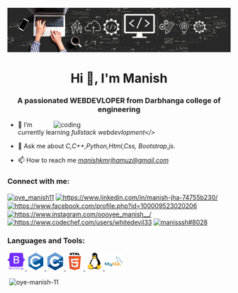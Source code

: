 ![logo](https://github.com/oye-manish-11/oye-manish-11/blob/main/Screenshot%202023-07-16%20234248.png)
<h1 align="center">Hi 👋, I'm Manish </h1>
<h3 align="center">A passionated WEBDEVLOPER  from Darbhanga college of engineering</h3>
<img align="right" alt="coding" width="400" src="https://user-images.githubusercontent.com/55389276/140866485-8fb1c876-9a8f-4d6a-98dc-08c4981eaf70.gif">

- 🌱 I’m currently learning *fullstack webdevlopment</>*

- 💬 Ask me about *C,C++,Python,Html,Css, Bootstrap,js.*

- 📫 How to reach me *manishkmrjhamuz@gmail.com*

<h3 align="left">Connect with me:</h3>
<p align="left">
<a href="https://twitter.com/oye_manish11" target="blank"><img align="center" src="https://raw.githubusercontent.com/rahuldkjain/github-profile-readme-generator/master/src/images/icons/Social/twitter.svg" alt="oye_manish11" height="30" width="40" /></a>
<a href="https://linkedin.com/in/https://www.linkedin.com/in/manish-jha-74755b230/" target="blank"><img align="center" src="https://raw.githubusercontent.com/rahuldkjain/github-profile-readme-generator/master/src/images/icons/Social/linked-in-alt.svg" alt="https://www.linkedin.com/in/manish-jha-74755b230/" height="30" width="40" /></a>
<a href="https://fb.com/https://www.facebook.com/profile.php?id=100009523020206" target="blank"><img align="center" src="https://raw.githubusercontent.com/rahuldkjain/github-profile-readme-generator/master/src/images/icons/Social/facebook.svg" alt="https://www.facebook.com/profile.php?id=100009523020206" height="30" width="40" /></a>
<a href="https://instagram.com/https://www.instagram.com/oooyee_manish__/" target="blank"><img align="center" src="https://raw.githubusercontent.com/rahuldkjain/github-profile-readme-generator/master/src/images/icons/Social/instagram.svg" alt="https://www.instagram.com/oooyee_manish__/" height="30" width="40" /></a>
<a href="https://www.codechef.com/users/https://www.codechef.com/users/whitedevil33" target="blank"><img align="center" src="https://cdn.jsdelivr.net/npm/simple-icons@3.1.0/icons/codechef.svg" alt="https://www.codechef.com/users/whitedevil33" height="30" width="40" /></a>
<a href="https://discord.gg/manisssh#8028" target="blank"><img align="center" src="https://raw.githubusercontent.com/rahuldkjain/github-profile-readme-generator/master/src/images/icons/Social/discord.svg" alt="manisssh#8028" height="30" width="40" /></a>
</p>

<h3 align="left">Languages and Tools:</h3>
<p align="left"> <a href="https://getbootstrap.com" target="_blank" rel="noreferrer"> <img src="https://raw.githubusercontent.com/devicons/devicon/master/icons/bootstrap/bootstrap-plain-wordmark.svg" alt="bootstrap" width="40" height="40"/> </a> <a href="https://www.cprogramming.com/" target="_blank" rel="noreferrer"> <img src="https://raw.githubusercontent.com/devicons/devicon/master/icons/c/c-original.svg" alt="c" width="40" height="40"/> </a> <a href="https://www.w3schools.com/cpp/" target="_blank" rel="noreferrer"> <img src="https://raw.githubusercontent.com/devicons/devicon/master/icons/cplusplus/cplusplus-original.svg" alt="cplusplus" width="40" height="40"/> </a> <a href="https://www.w3.org/html/" target="_blank" rel="noreferrer"> <img src="https://raw.githubusercontent.com/devicons/devicon/master/icons/html5/html5-original-wordmark.svg" alt="html5" width="40" height="40"/> </a> <a href="https://www.linux.org/" target="_blank" rel="noreferrer"> <img src="https://raw.githubusercontent.com/devicons/devicon/master/icons/linux/linux-original.svg" alt="linux" width="40" height="40"/> </a> <a href="https://www.mysql.com/" target="_blank" rel="noreferrer"> <img src="https://raw.githubusercontent.com/devicons/devicon/master/icons/mysql/mysql-original-wordmark.svg" alt="mysql" width="40" height="40"/> </a> </p>

<p>&nbsp;<img align="center" src="https://github-readme-stats.vercel.app/api?username=oye-manish-11&show_icons=true&locale=en" alt="oye-manish-11" /></p>

